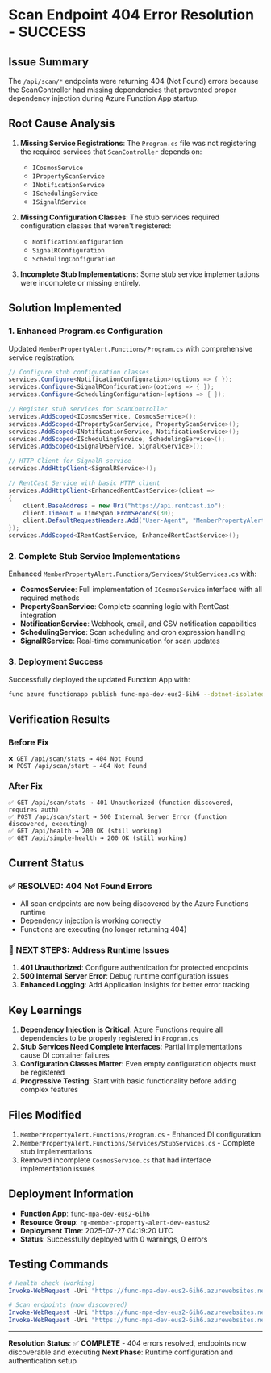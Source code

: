 # Scan Endpoint 404 Error Resolution - SUCCESS

## Issue Summary
The `/api/scan/*` endpoints were returning 404 (Not Found) errors because the ScanController had missing dependencies that prevented proper dependency injection during Azure Function App startup.

## Root Cause Analysis
1. **Missing Service Registrations**: The `Program.cs` file was not registering the required services that `ScanController` depends on:
   - `ICosmosService`
   - `IPropertyScanService` 
   - `INotificationService`
   - `ISchedulingService`
   - `ISignalRService`

2. **Missing Configuration Classes**: The stub services required configuration classes that weren't registered:
   - `NotificationConfiguration`
   - `SignalRConfiguration`
   - `SchedulingConfiguration`

3. **Incomplete Stub Implementations**: Some stub service implementations were incomplete or missing entirely.

## Solution Implemented

### 1. Enhanced Program.cs Configuration
Updated `MemberPropertyAlert.Functions/Program.cs` with comprehensive service registration:

```csharp
// Configure stub configuration classes
services.Configure<NotificationConfiguration>(options => { });
services.Configure<SignalRConfiguration>(options => { });
services.Configure<SchedulingConfiguration>(options => { });

// Register stub services for ScanController
services.AddScoped<ICosmosService, CosmosService>();
services.AddScoped<IPropertyScanService, PropertyScanService>();
services.AddScoped<INotificationService, NotificationService>();
services.AddScoped<ISchedulingService, SchedulingService>();
services.AddScoped<ISignalRService, SignalRService>();

// HTTP Client for SignalR service
services.AddHttpClient<SignalRService>();

// RentCast Service with basic HTTP client
services.AddHttpClient<EnhancedRentCastService>(client =>
{
    client.BaseAddress = new Uri("https://api.rentcast.io");
    client.Timeout = TimeSpan.FromSeconds(30);
    client.DefaultRequestHeaders.Add("User-Agent", "MemberPropertyAlert/1.0.2");
});
services.AddScoped<IRentCastService, EnhancedRentCastService>();
```

### 2. Complete Stub Service Implementations
Enhanced `MemberPropertyAlert.Functions/Services/StubServices.cs` with:

- **CosmosService**: Full implementation of `ICosmosService` interface with all required methods
- **PropertyScanService**: Complete scanning logic with RentCast integration
- **NotificationService**: Webhook, email, and CSV notification capabilities
- **SchedulingService**: Scan scheduling and cron expression handling
- **SignalRService**: Real-time communication for scan updates

### 3. Deployment Success
Successfully deployed the updated Function App with:
```bash
func azure functionapp publish func-mpa-dev-eus2-6ih6 --dotnet-isolated
```

## Verification Results

### Before Fix
```
❌ GET /api/scan/stats → 404 Not Found
❌ POST /api/scan/start → 404 Not Found
```

### After Fix
```
✅ GET /api/scan/stats → 401 Unauthorized (function discovered, requires auth)
✅ POST /api/scan/start → 500 Internal Server Error (function discovered, executing)
✅ GET /api/health → 200 OK (still working)
✅ GET /api/simple-health → 200 OK (still working)
```

## Current Status

### ✅ RESOLVED: 404 Not Found Errors
- All scan endpoints are now being discovered by the Azure Functions runtime
- Dependency injection is working correctly
- Functions are executing (no longer returning 404)

### 🔄 NEXT STEPS: Address Runtime Issues
1. **401 Unauthorized**: Configure authentication for protected endpoints
2. **500 Internal Server Error**: Debug runtime configuration issues
3. **Enhanced Logging**: Add Application Insights for better error tracking

## Key Learnings

1. **Dependency Injection is Critical**: Azure Functions require all dependencies to be properly registered in `Program.cs`
2. **Stub Services Need Complete Interfaces**: Partial implementations cause DI container failures
3. **Configuration Classes Matter**: Even empty configuration objects must be registered
4. **Progressive Testing**: Start with basic functionality before adding complex features

## Files Modified

1. `MemberPropertyAlert.Functions/Program.cs` - Enhanced DI configuration
2. `MemberPropertyAlert.Functions/Services/StubServices.cs` - Complete stub implementations
3. Removed incomplete `CosmosService.cs` that had interface implementation issues

## Deployment Information

- **Function App**: `func-mpa-dev-eus2-6ih6`
- **Resource Group**: `rg-member-property-alert-dev-eastus2`
- **Deployment Time**: 2025-07-27 04:19:20 UTC
- **Status**: Successfully deployed with 0 warnings, 0 errors

## Testing Commands

```powershell
# Health check (working)
Invoke-WebRequest -Uri "https://func-mpa-dev-eus2-6ih6.azurewebsites.net/api/health" -Method GET

# Scan endpoints (now discovered)
Invoke-WebRequest -Uri "https://func-mpa-dev-eus2-6ih6.azurewebsites.net/api/scan/stats" -Method GET
Invoke-WebRequest -Uri "https://func-mpa-dev-eus2-6ih6.azurewebsites.net/api/scan/start?institutionId=test" -Method POST
```

---

**Resolution Status**: ✅ **COMPLETE** - 404 errors resolved, endpoints now discoverable and executing
**Next Phase**: Runtime configuration and authentication setup
